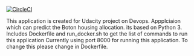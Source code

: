 [![CircleCI](https://circleci.com/gh/noahgift/udacity-devops-microservices.svg?style=svg&circle-token=644aca8c4c94ca89efb97a97d78a4025468b67cc)](https://circleci.com/gh/rajendran-k/UdacityMachineLearning/)

This application is created for Udacity project on Devops.
Appplciaion which can predict the Boton housing allocation. its based on Python 3. Includes Dockerfile and run_docker.sh to get the list of commands to run this application
Currently using port 8000 for running this application. To change this please change in Dockerfile.
